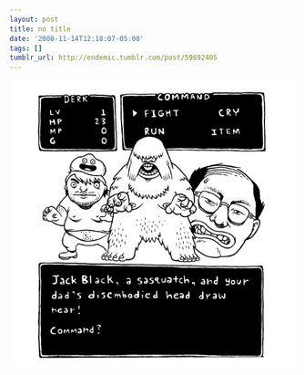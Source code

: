```yaml
---
layout: post
title: no title
date: '2008-11-14T12:18:07-05:00'
tags: []
tumblr_url: http://endemic.tumblr.com/post/59692405
---
```

 ![](/tumblr_files/GozJ8yit3gan1nxjh0aGaXWio1_540.jpg)  

